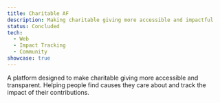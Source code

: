```yaml
---
title: Charitable AF
description: Making charitable giving more accessible and impactful
status: Concluded
tech:
  - Web
  - Impact Tracking
  - Community
showcase: true
---
```


A platform designed to make charitable giving more accessible and transparent. Helping people find causes they care about and track the impact of their contributions. 